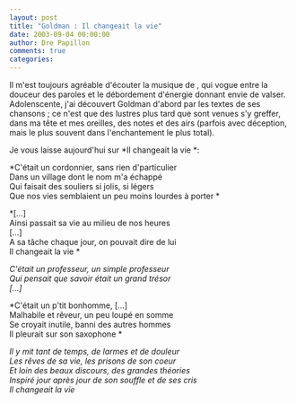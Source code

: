 ```yaml
---
layout: post
title: "Goldman : Il changeait la vie"
date: 2003-09-04 00:00:00
author: Dre Papillon
comments: true
categories: 
---
```



Il m'est toujours agréable d'écouter la musique de , qui vogue entre la douceur des paroles et le débordement d'énergie donnant envie de valser.  Adolenscente, j'ai découvert Goldman d'abord par les textes de ses chansons ; ce n'est que des lustres plus tard que sont venues s'y greffer, dans ma tête et mes oreilles, des notes et des airs (parfois avec déception, mais le plus souvent dans l'enchantement le plus total).

Je vous laisse aujourd'hui sur *Il changeait la vie *:

*C'était un cordonnier, sans rien d'particulier <BR>Dans un village dont le nom m'a échappé <BR>Qui faisait des souliers si jolis, si légers <BR>Que nos vies semblaient un peu moins lourdes à porter *

*[...]<BR>Ainsi passait sa vie au milieu de nos heures <BR>[...]<BR>A sa tâche chaque jour, on pouvait dire de lui <BR>Il changeait la vie *

*C'était un professeur, un simple professeur <BR>Qui pensait que savoir était un grand trésor <BR>[...]*

*C'était un p'tit bonhomme, [...]<BR>Malhabile et rêveur, un peu loupé en somme <BR>Se croyait inutile, banni des autres hommes <BR>Il pleurait sur son saxophone *

*Il y mit tant de temps, de larmes et de douleur <BR>Les rêves de sa vie, les prisons de son coeur <BR>Et loin des beaux discours, des grandes théories <BR>Inspiré jour après jour de son souffle et de ses cris <BR>Il changeait la vie*
